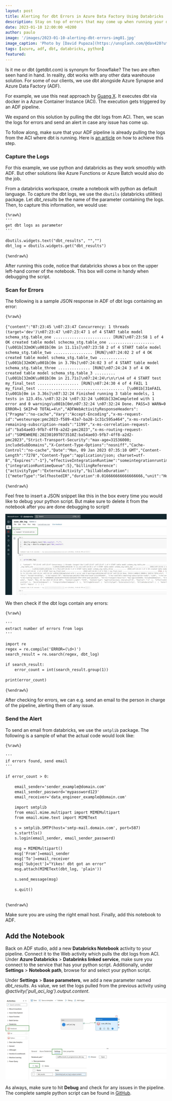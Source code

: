 ```yaml
---
layout: post
title: Alerting for dbt Errors in Azure Data Factory Using Databricks
description: Stay on top of errors that may come up when running your dbt build
date: 2023-01-10 12:00:00 +0200
author: paulo
image: '/images/2023-01-10-alerting-dbt-errors-img01.jpg'
image_caption: 'Photo by [David Pupaza](https://unsplash.com/@dav420?utm_source=unsplash&utm_medium=referral&utm_content=creditCopyText) on [Unsplash](https://unsplash.com/photos/heNwUmEtZzo?utm_source=unsplash&utm_medium=referral&utm_content=creditCopyText)'
tags: [azure, adf, dbt, databricks, python]
featured: 
---
```


Is it me or dbt (getdbt.com) is synonym for Snowflake? The two are often seen hand in hand. In reality, dbt works with any other data warehouse solution. For some of our clients, we use dbt alongside Azure Synapse and Azure Data Factory (ADF).

For example, we use this neat approach by [Guang X](https://medium.com/@guangx/run-dbt-in-azure-data-factory-a-clean-solution-for-azure-cloud-edddf0c85849). It executes dbt via docker in a Azure Container Instance (ACI). The execution gets triggered by an ADF pipeline.

We expand on this solution by pulling the dbt logs from ACI. Then, we scan the logs for errors and send an alert in case any issue has come up. 

To follow along, make sure that your ADF pipeline is already pulling the logs from the ACI where dbt is running. Here is [an article](https://paulomoralescastillo.com/blog/2023/01/05/pulling-logs-aci.html) on how to achieve this step. 


### Capture the Logs

For this example, we use python and databricks as they work smoothly with ADF. But other solutions like Azure Functions or Azure Batch would also do the job.

From a databricks workspace, create a notebook with python as default language. To capture the dbt logs, we use the `dbutils` (databricks utilities) package. Let *dbt_results* be the name of the parameter containing the logs. Then, to capture this information, we would use:

    {%raw%}
    '''
    get dbt logs as parameter
    '''

    dbutils.widgets.text("dbt_results", "","")
    dbt_log = dbutils.widgets.get("dbt_results")

    {%endraw%}


After running this code, notice that databricks shows a box on the upper left-hand corner of the notebook. This box will come in handy when debugging the script.


### Scan for Errors

The following is a sample JSON response in ADF of dbt logs containing an error:


    {%raw%}

    {"content":"07:23:45 \n07:23:47 Concurrency: 1 threads (target='dev')\n07:23:47 \n07:23:47 1 of 4 START table model schema_stg.table_one ......................... [RUN]\n07:23:58 1 of 4 OK created table model schecma_stg.table_one .................... [\u001b[32mOK\u001b[0m in 11.11s]\n07:23:58 2 of 4 START table model schema_stg.table_two ................. [RUN]\n07:24:02 2 of 4 OK created table model schema_stg.table_two ............ [\u001b[32mOK\u001b[0m in 3.70s]\n07:24:02 3 of 4 START table model schema_stg.table_three .............. [RUN]\n07:24:24 3 of 4 OK created table model schema_stg.table_3 ......... [\u001b[32mOK\u001b[0m in 21.71s]\n07:24:24\r\n\r\n4 of 4 START test my_final_test .................. [RUN]\n07:24:30 4 of 4 FAIL 1 my_final_test ...................................... [\u001b[31mFAIL 1\u001b[0m in 3.36s]\n07:32:24 Finished running 3 table models, 1 tests in 123.45s.\n07:32:24 \n07:32:24 \u001b[32mCompleted with 1 error and 0 warnings\u001b[0m\n07:32:24 \n07:32:24 Done. PASS=3 WARN=0 ERROR=1 SKIP=0 TOTAL=4\n","ADFWebActivityResponseHeaders":{"Pragma":"no-cache","Vary":"Accept-Encoding","x-ms-request-id":"westeurope:pmc2023-f589-43a7-ba28-1c31c595a464","x-ms-ratelimit-remaining-subscription-reads":"1199","x-ms-correlation-request-id":"ba54ae03-9fb7-4ff8-a2d2-pmc2023","x-ms-routing-request-id":"SOMEWHERE:20230109T073510Z:ba54ae03-9fb7-4ff8-a2d2-pmc2023","Strict-Transport-Security":"max-age=31536000; includeSubDomains","X-Content-Type-Options":"nosniff","Cache-Control":"no-cache","Date":"Mon, 09 Jan 2023 07:35:10 GMT","Content-Length":"7278","Content-Type":"application/json; charset=utf-8","Expires":"-1"},"effectiveIntegrationRuntime":"someintegrationruntime","executionDuration":1,"durationInQueue":{"integrationRuntimeQueue":5},"billingReference":{"activityType":"ExternalActivity","billableDuration":[{"meterType":"SelfhostedIR","duration":0.016666666666666666,"unit":"Hours"}]}}

    {%endraw%}


Feel free to insert a JSON snippet like this in the box every time you would like to debug your python script. But make sure to delete it from the notebook after you are done debugging to script! 

![2023-01-10-alerting-dbt-errors-img02](/images/2023-01-10-alerting-dbt-errors-img02.jpg)

We then check if the dbt logs contain any errors:

    {%raw%}

    '''
    extract number of errors from logs
    '''

    import re
    regex = re.compile('ERROR=(\d+)')
    search_result = re.search(regex, dbt_log)

    if search_result:
        error_count = int(search_result.group(1))
    
    print(error_count)

    {%endraw%}

After checking for errors, we can e.g. send an email to the person in charge of the pipeline, alerting them of any issue. 


### Send the Alert

To send an email from databricks, we use the `smtplib` package. The following is a sample of what the actual code would look like:

    {%raw%}

    '''
    if errors found, send email
    '''

    if error_count > 0:
    
        email_sender='sender_example@domain.com'
        email_sender_password='mypassword123'
        email_receiver='data_engineer_example@domain.com'
        
        import smtplib
        from email.mime.multipart import MIMEMultipart
        from email.mime.text import MIMEText

        s = smtplib.SMTP(host='smtp-mail.domain.com', port=587)
        s.starttls()
        s.login(email_sender, email_sender_password)

        msg = MIMEMultipart() 
        msg['From']=email_sender
        msg['To']=email_receiver
        msg['Subject']="Yikes! dbt got an error"
        msg.attach(MIMEText(dbt_log, 'plain'))

        s.send_message(msg)

        s.quit()


    {%endraw%}


Make sure you are using the right email host. Finally, add this notebook to ADF.

## Add the Notebook

Back on ADF studio, add a new **Databricks Notebook** activity to your pipeline. Connect it to the Web activity which pulls the dbt logs from ACI. Under **Azure Databricks** > **Databrinks linked service**, make sure you connect to the service that has your python script. Additionally, under **Settings** > **Notebook path**, browse for and select your python script. 

Under **Settings** > **Base parameters**, we add a new parameter named *dbt_results*. As value, we set the logs pulled from the previous activity using *@activity('pull_aci_log').output.content*.

![2023-01-10-alerting-dbt-errors-img03](/images/2023-01-10-alerting-dbt-errors-img03.jpg)

As always, make sure to hit **Debug** and check for any issues in the pipeline. The complete sample python script can be found in [GitHub](https://github.com/moralescastillo/code_sample/blob/main/alering_dbt_errors/alerting_dbt_errors.py).